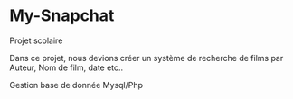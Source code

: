 # My-Snapchat
Projet scolaire

Dans ce projet, nous devions créer un système de recherche de films par Auteur, Nom de film, date etc.. 

Gestion base de donnée Mysql/Php
